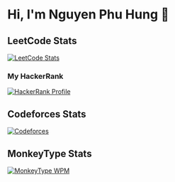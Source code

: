 # Hi, I'm Nguyen Phu Hung 👋

## LeetCode Stats
[![LeetCode Stats](https://leetcard.jacoblin.cool/hungnguyen2006?theme=dark)](https://leetcode.com/hungnguyen2006/)

### My HackerRank 
[![HackerRank Profile](https://img.shields.io/badge/HackerRank-View%20Profile-brightgreen?logo=hackerrank)](https://www.hackerrank.com/hung_phunguyen81)

## Codeforces Stats
[![Codeforces](https://img.shields.io/badge/Codeforces-hungnguyen2006-1f8acb?style=flat-square&logo=codeforces&logoColor=white)](https://codeforces.com/profile/hungnguyen2006)

## MonkeyType Stats
[![MonkeyType WPM](https://img.shields.io/badge/MonkeyType-phuhung06-brightgreen?style=flat-square&logo=monkeytype&logoColor=white)](https://monkeytype.com/u/phuhung06)


<!--
**NguyenPhuHung2006/NguyenPhuHung2006** is a ✨ _special_ ✨ repository because its `README.md` (this file) appears on your GitHub profile.

Here are some ideas to get you started:

- 🔭 I’m currently working on ...
- 🌱 I’m currently learning ...
- 👯 I’m looking to collaborate on ...
- 🤔 I’m looking for help with ...
- 💬 Ask me about ...
- 📫 How to reach me: ...
- 😄 Pronouns: ...
- ⚡ Fun fact: ...
-->
